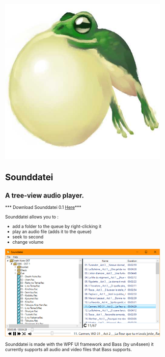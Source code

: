 ![sounddatei logo](/github/images/logo.jpg)

# Sounddatei

## A tree-view audio player.

*** Download Sounddatei 0.1 [Here](https://drive.google.com/drive/folders/1oCWovAMLrboMbT6ggSm660aoLX6PsDv6?usp=sharing)***

Sounddatei allows you to :
- add a folder to the queue by right-clicking it
- play an audio file (adds it to the queue)
- seek to second
- change volume 

![sounddatei logo](/github/images/image.png)

Sounddatei is made with the WPF UI framework and Bass (by un4seen) it currently supports all audio and video files that Bass supports.
